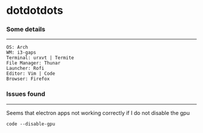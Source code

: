 # dotdotdots

### Some details
---
    OS: Arch
    WM: i3-gaps
    Terminal: urxvt | Termite
    File Manager: Thunar
    Launcher: Rofi
    Editor: Vim | Code
    Browser: Firefox

### Issues found
---
Seems that electron apps not working correctly if I do not disable the gpu

```shell
code --disable-gpu
```
